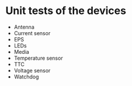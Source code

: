 # Unit tests of the devices

* Antenna
* Current sensor
* EPS
* LEDs
* Media
* Temperature sensor
* TTC
* Voltage sensor
* Watchdog
